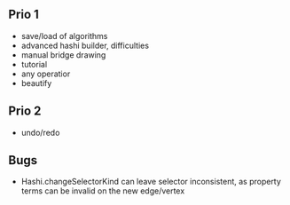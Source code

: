 ## Prio 1

- save/load of algorithms
- advanced hashi builder, difficulties
- manual bridge drawing
- tutorial
- any operatior
- beautify

## Prio 2

- undo/redo

## Bugs

- Hashi.changeSelectorKind can leave selector inconsistent, as property terms can be invalid on the new edge/vertex
